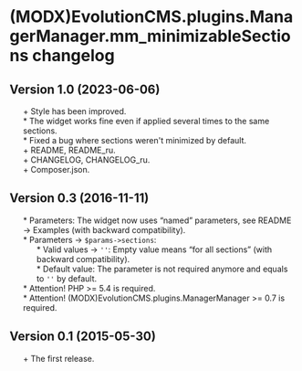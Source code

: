 # (MODX)EvolutionCMS.plugins.ManagerManager.mm_minimizableSections changelog


## Version 1.0 (2023-06-06)
* \+ Style has been improved.
* \* The widget works fine even if applied several times to the same sections.
* \* Fixed a bug where sections weren't minimized by default.
* \+ README, README_ru.
* \+ CHANGELOG, CHANGELOG_ru.
* \+ Composer.json.


## Version 0.3 (2016-11-11)
* \* Parameters: The widget now uses “named” parameters, see README → Examples (with backward compatibility).
* \* Parameters → `$params->sections`:
	* \* Valid values → `''`: Empty value means “for all sections” (with backward compatibility).
	* \* Default value: The parameter is not required anymore and equals to `''` by default.
* \* Attention! PHP >= 5.4 is required.
* \* Attention! (MODX)EvolutionCMS.plugins.ManagerManager >= 0.7 is required.


## Version 0.1 (2015-05-30)
* \+ The first release.


<link rel="stylesheet" type="text/css" href="https://raw.githack.com/DivanDesign/CSS.ddMarkdown/master/style.min.css" />
<style>ul{list-style:none;}</style>